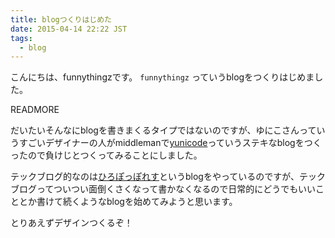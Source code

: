 ```yaml
---
title: blogつくりはじめた
date: 2015-04-14 22:22 JST
tags:
  - blog
---
```


こんにちは、funnythingzです。 `funnythingz` っていうblogをつくりはじめました。

READMORE

だいたいそんなにblogを書きまくるタイプではないのですが、ゆにこさんっていうすごいデザイナーの人がmiddlemanで[yunicode](http://yuni.co/)っていうステキなblogをつくったので負けじとつくってみることにしました。

テックブログ的なのは[ひろぽっぽれす](http://hiropo.co.uk/)というblogをやっているのですが、テックブログってついつい面倒くさくなって書かなくなるので日常的にどうでもいいこととか書けて続くようなblogを始めてみようと思います。

とりあえずデザインつくるぞ！
